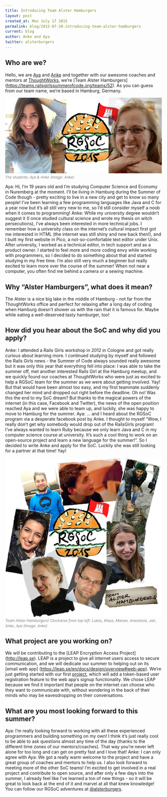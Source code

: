 ```yaml
---
title: Introducing Team Alster Hamburgers
layout: post
created_at: Mon July 17 2015
permalink: blog/2015-07-20-introducing-team-alster-hamburgers
current: blog
author: Anke and Aya
twitter: alsterburgers
---
```




Who are we?
---------------------------

Hello, we are [Aya](https://teams.railsgirlssummerofcode.org/users/472) and [Anke](http://www.twitter.com/ankonym) and together with our awesome coaches and mentors at [ThoughtWorks](http://www.thoughtworks.com), we’re [Team Alster Hamburgers] (https://teams.railsgirlssummerofcode.org/teams/52). As you can guess from our team name, we’re based in Hamburg, Germany.

<img src="/img/blog/2015/team-alsterhamburgers.jpg" alt="Team Alster Hamburgers" width="600"></br>
<font color="grey"><small><i>The students: Aya & Anke (Image: Anke)</i></small></font> 

Aya: Hi, I’m 19 years old and I’m studying Computer Science and Economy in Nuremberg at the moment. I’ll be living in Hamburg during the Summer of Code though - pretty exciting to live in a new city and get to know so many people! I’ve been learning a few programming languages like Java and C for a year now but it’s all still very new to me, so I’d still consider myself a noob when it comes to programming! 
Anke: While my university degree wouldn’t suggest it (I once studied cultural science and wrote my thesis on witch persecutions), I’ve always been interested in more technical jobs. I remember how a university class on the internet’s cultural impact first got me interested in HTML (the internet was still shiny and new back then!), and I built my first website in Pico, a not-so-comfortable text editor under Unix. After university, I worked as a technical editor, in tech support and as a product owner. I started to feel more and more coding envy while working with programmers, so I decided to do something about that and started studying in my free time. I’m also still very much a beginner but really excited to learn more over the course of the summer! When not near a computer, you often find me behind a camera or a sewing machine. 


Why “Alster Hamburgers”, what does it mean?
---------------------------
The Alster is a nice big lake in the middle of Hamburg - not far from the ThoughtWorks office and perfect for relaxing after a long day of coding when Hamburg doesn’t shower us with the rain that it is famous for. Maybe while eating a well-deserved tasty hamburger, too! 


How did you hear about the SoC and why did you apply?
---------------------------

Anke: I attended a Rails Girls workshop in 2012 in Cologne and got really curious about learning more. I continued studying by myself and followed the Rails Girls news - the Summer of Code always sounded really awesome but it was only this year that everything fell into place: I was able to take the summer off, met another interested Rails Girl at the Hamburg meetup, and we quickly found our coaches at ThoughtWorks who were just as excited to help a RGSoC team for the summer as we were about getting involved. Yay! But that would have been almost too easy, and my first teammate suddenly changed her mind and dropped out right before the deadline. Oh no! Was this the end to my SoC dream? But thanks to the magical powers of the internet (in this case, Facebook and Twitter), the news of the open position reached Aya and we were able to team up, and luckily, she was happy to move to Hamburg for the summer. 
Aya: … and I heard about the RGSoC program via a desperate facebook post by Anke. I thought to myself “Wow, I really don’t get why somebody would drop out of the RailsGirls program! I’ve always wanted to learn Ruby because we only learn Java and C in my computer science course at university. It’s such a cool thing to work on an open-source project and learn a new language for the summer!”. So I decided to write Anke and apply for the SoC. Luckily she was still looking for a partner at that time! Yay!

<img src="/img/blog/2015/alsterhamburgers-with-coaches.jpg" alt="Team Alster Hamburgers" width="600"></br>
<font color="grey"><small><i>Team Alster Hamburgers! Clockwise from top left: Lukas, Klaus, Manan, Anastasia, Jan, Anke, Aya (Image: Anke)</i></small></font> 


What project are you working on?
---------------------------

We will be contributing to the [LEAP Encryption Access Project] (http://leap.se). LEAP is a project to give all internet users access to secure communication, and we will dedicate our summer to helping out on its [email web app] (https://leap.se/en/docs/design/overview#web-app). We’re just getting started with our first [project](https://leap.se/en/docs/get-involved/project-ideas#add-support-for-token-based-user-registration), which will add a token-based user registration feature to the web app’s signup functionality.  We chose LEAP because we find it important that people on the internet can choose who they want to communicate with, without wondering in the back of their minds who may be eavesdropping on their conversations.


What are you most looking forward to this summer?
---------------------------

Aya: I’m really looking forward to working with all these experienced programmers and building something on my own! I think it’s just really cool to be able to ask questions almost any time of the day (thanks to the different time zones of our mentors/coaches). That way you’re never left alone for too long and can get on pretty fast and I love that!
Anke: I can only agree with Aya: We got a really warm welcome to the project and have a great group of coaches and mentors to help us. I also look forward to meeting more of the other SoC teams! I’m excited to get involved in a real project and contribute to open source, and after only a few days into the summer, I already feel like I’ve learned a ton of new things - so it will be great to look back at the end of it and marvel at all that knew knowledge! 
You can follow our RGSoC adventures at [@alsterburgers](https://twitter.com/alsterburgers).
